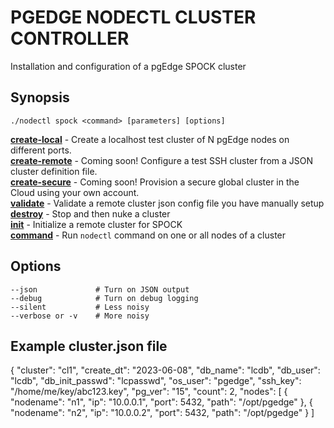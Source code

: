 # PGEDGE NODECTL CLUSTER CONTROLLER
Installation and configuration of a pgEdge SPOCK cluster

## Synopsis
    ./nodectl spock <command> [parameters] [options]   

[**create-local**](doc/cluster-create-local.md)   - Create a localhost test cluster of N pgEdge nodes on different ports.<br>
[**create-remote**](doc/cluster-create-remote.md) - Coming soon! Configure a test SSH cluster from a JSON cluster definition file.<br>
[**create-secure**](doc/cluster-create-secure.md) - Coming soon! Provision a secure global cluster in the Cloud using your own account.<br>
[**validate**](doc/cluster-validate.md)           - Validate a remote cluster json config file you have manually setup<br>
[**destroy**](doc/cluster-destroy.md)             - Stop and then nuke a cluster<br>
[**init**](doc/cluster-init.md)                   - Initialize a remote cluster for SPOCK<br>
[**command**](doc/cluster-command.md)             - Run `nodectl` command on one or all nodes of a cluster<br>

## Options
    --json             # Turn on JSON output
    --debug            # Turn on debug logging
    --silent           # Less noisy
    --verbose or -v    # More noisy

## Example cluster.json file
{
  "cluster": "cl1",
  "create_dt": "2023-06-08",
  "db_name": "lcdb",
  "db_user": "lcdb",
  "db_init_passwd": "lcpasswd",
  "os_user": "pgedge",
  "ssh_key": "/home/me/key/abc123.key",
  "pg_ver": "15",
  "count": 2,
  "nodes": [
    {
      "nodename": "n1",
      "ip": "10.0.0.1",
      "port": 5432,
      "path": "/opt/pgedge"
    },
    {
      "nodename": "n2",
      "ip": "10.0.0.2",
      "port": 5432,
      "path": "/opt/pgedge"
    }
  ]

